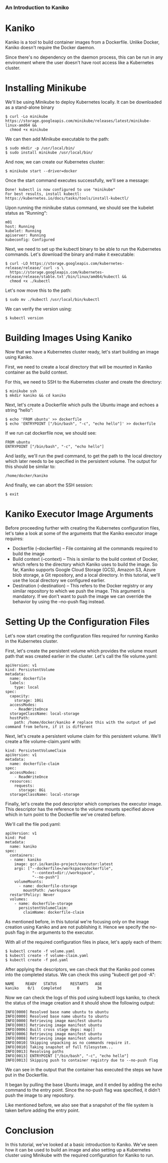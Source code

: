 ### An Introduction to Kaniko


# Kaniko
Kaniko is a tool to build container images from a Dockerfile. Unlike Docker, Kaniko doesn't require the Docker daemon.

Since there's no dependency on the daemon process, this can be run in any environment where the user doesn't have root access like a Kubernetes cluster.

# Installing Minikube

We'll be using Minikube to deploy Kubernetes locally. It can be downloaded as a stand-alone binary

```shell
$ curl -Lo minikube https://storage.googleapis.com/minikube/releases/latest/minikube-linux-amd64 &&
  chmod +x minikube
```

We can then add Minikube executable to the path:

```shell
$ sudo mkdir -p /usr/local/bin/
$ sudo install minikube /usr/local/bin/
```

And now, we can create our Kubernetes cluster:
```shell
$ minikube start --driver=docker
```

Once the start command executes successfully, we'll see a message:
```shell
Done! kubectl is now configured to use "minikube"
For best results, install kubectl: https://kubernetes.io/docs/tasks/tools/install-kubectl/
```

Upon running the minikube status command, we should see the kubelet status as “Running“:
```shell
m01
host: Running
kubelet: Running
apiserver: Running
kubeconfig: Configured
```

Next, we need to set up the kubectl binary to be able to run the Kubernetes commands. Let's download the binary and make it executable:
```shell
$ curl -LO https://storage.googleapis.com/kubernetes-release/release/`curl -s \ 
  https://storage.googleapis.com/kubernetes-release/release/stable.txt`/bin/linux/amd64/kubectl &&
  chmod +x ./kubectl
```

Let's now move this to the path:
```shell
$ sudo mv ./kubectl /usr/local/bin/kubectl
```

We can verify the version using:
```shell
$ kubectl version
```

# Building Images Using Kaniko
Now that we have a Kubernetes cluster ready, let's start building an image using Kaniko.

First, we need to create a local directory that will be mounted in Kaniko container as the build context.

For this, we need to SSH to the Kubernetes cluster and create the directory:
```shell
$ minikube ssh
$ mkdir kaniko && cd kaniko
```
Next, let's create a Dockerfile which pulls the Ubuntu image and echoes a string “hello”:

```shell
$ echo 'FROM ubuntu' >> dockerfile
$ echo 'ENTRYPOINT ["/bin/bash", "-c", "echo hello"]' >> dockerfile
```
If we run cat dockerfile now, we should see:

```shell
FROM ubuntu
ENTRYPOINT ["/bin/bash", "-c", "echo hello"]
```

And lastly, we'll run the pwd command, to get the path to the local directory which later needs to be specified in the persistent volume.
The output for this should be similar to:

```shell
/home/docker/kaniko
```

And finally, we can abort the SSH session:

```shell
$ exit
```

# Kaniko Executor Image Arguments

Before proceeding further with creating the Kubernetes configuration files, let's take a look at some of the arguments that the Kaniko executor image requires:

- Dockerfile (–dockerfile) – File containing all the commands required to build the image
- Build context (–context) – This is similar to the build context of Docker, which refers to the directory which Kaniko uses to build the image. So far, Kaniko supports Google Cloud Storage (GCS),  Amazon S3, Azure blob storage, a Git repository, and a local directory. In this tutorial, we'll use the local directory we configured earlier.
- Destination (–destination) – This refers to the Docker registry or any similar repository to which we push the image. This argument is mandatory. If we don't want to push the image we can override the behavior by using the –no-push flag instead.


# Setting Up the Configuration Files

Let's now start creating the configuration files required for running Kaniko in the Kubernetes cluster.

First, let's create the persistent volume which provides the volume mount path that was created earlier in the cluster. Let's call the file volume.yaml:
```code
apiVersion: v1
kind: PersistentVolume
metadata:
  name: dockerfile
  labels:
    type: local
spec:
  capacity:
    storage: 10Gi
  accessModes:
    - ReadWriteOnce
  storageClassName: local-storage
  hostPath:
    path: /home/docker/kaniko # replace this with the output of pwd command from before, if it is different
```

Next, let's create a persistent volume claim for this persistent volume. We'll create a file volume-claim.yaml with:
```code
kind: PersistentVolumeClaim
apiVersion: v1
metadata:
  name: dockerfile-claim
spec:
  accessModes:
    - ReadWriteOnce
  resources:
    requests:
      storage: 8Gi
  storageClassName: local-storage
```

Finally, let's create the pod descriptor which comprises the executor image. This descriptor has the reference to the volume mounts specified above which in turn point to the Dockerfile we've created before.

We'll call the file pod.yaml:
```code
apiVersion: v1
kind: Pod
metadata:
  name: kaniko
spec:
  containers:
  - name: kaniko
    image: gcr.io/kaniko-project/executor:latest
    args: ["--dockerfile=/workspace/dockerfile",
            "--context=dir://workspace",
            "--no-push"] 
    volumeMounts:
      - name: dockerfile-storage
        mountPath: /workspace
  restartPolicy: Never
  volumes:
    - name: dockerfile-storage
      persistentVolumeClaim:
        claimName: dockerfile-claim
```

As mentioned before, in this tutorial we're focusing only on the image creation using Kaniko and are not publishing it. Hence we specify the no-push flag in the arguments to the executor.

With all of the required configuration files in place, let's apply each of them:
```shell
$ kubectl create -f volume.yaml
$ kubectl create -f volume-claim.yaml
$ kubectl create -f pod.yaml
```

After applying the descriptors, we can check that the Kaniko pod comes into the completed status. We can check this using "kubectl get pod -A":
```shell
NAME     READY   STATUS      RESTARTS   AGE
kaniko    0/1   Completed       0        3m
```

Now we can check the logs of this pod using kubectl logs kaniko, to check the status of the image creation and it should show the following output:
```shell
INFO[0000] Resolved base name ubuntu to ubuntu          
INFO[0000] Resolved base name ubuntu to ubuntu          
INFO[0000] Retrieving image manifest ubuntu             
INFO[0003] Retrieving image manifest ubuntu             
INFO[0006] Built cross stage deps: map[]                
INFO[0006] Retrieving image manifest ubuntu             
INFO[0008] Retrieving image manifest ubuntu             
INFO[0010] Skipping unpacking as no commands require it. 
INFO[0010] Taking snapshot of full filesystem...        
INFO[0013] Resolving paths                              
INFO[0013] ENTRYPOINT ["/bin/bash", "-c", "echo hello"] 
INFO[0013] Skipping push to container registry due to --no-push flag
```

We can see in the output that the container has executed the steps we have put in the Dockerfile.

It began by pulling the base Ubuntu image, and it ended by adding the echo command to the entry point. Since the no-push flag was specified, it didn't push the image to any repository.

Like mentioned before, we also see that a snapshot of the file system is taken before adding the entry point.

# Conclusion
In this tutorial, we've looked at a basic introduction to Kaniko. We've seen how it can be used to build an image and also setting up a Kubernetes cluster using Minikube with the required configuration for Kaniko to run.

